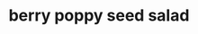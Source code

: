 ---
servings:
notes:
directions:
ingredients: |-
  * 3 tbs olive oil
  * 3 tbs honey
  * 1 tbs vinegar
  * 1/2 tsp prepared mustard
  * 1 tsp poppy seeds
  * 4 cups bib lettuce
  * 2 cups strawberries sliced
  * 1 small onion sliced into rings
rating: 5
ease: easy
category: side dish
subcategory: ['salad']
href:
totalTime:
cookTime:
prepTime:
title: berry poppy seed salad
path: /berry-poppy-seed-salad
---